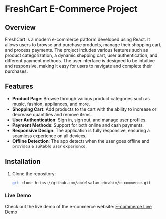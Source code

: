 # FreshCart E-Commerce Project

## Overview

FreshCart is a modern e-commerce platform developed using React. It allows users to browse and purchase products, manage their shopping cart, and process payments. The project includes various features such as product categorization, a dynamic shopping cart, user authentication, and different payment methods. The user interface is designed to be intuitive and responsive, making it easy for users to navigate and complete their purchases.

## Features

- **Product Page**: Browse through various product categories such as music, fashion, appliances, and more.
- **Shopping Cart**: Add products to the cart with the ability to increase or decrease quantities and remove items.
- **User Authentication**: Sign in, sign out, and manage user profiles.
- **Payment Methods**: Support for both online and cash payments.
- **Responsive Design**: The application is fully responsive, ensuring a seamless experience on all devices.
- **Offline Detection**: The app detects when the user goes offline and provides a suitable user experience.

## Installation

1. Clone the repository:
   ```bash
   git clone https://github.com/abdelsalam-ebrahim/e-commerce.git

### Live Demo
Check out the live demo of the e-commerce website: [E-commerce Live Demo](https://abdelsalam-ebrahim.github.io/FreshCart/)
